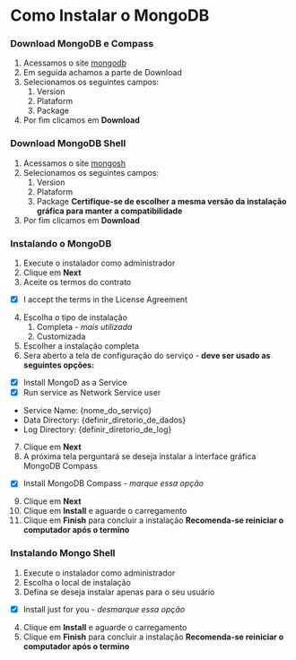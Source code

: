 # Como Instalar o MongoDB

### Download MongoDB e Compass
1. Acessamos o site [mongodb](https://www.mongodb.com/try/download/community)
2. Em seguida achamos a parte de Download
3. Selecionamos os seguintes campos:
   1.  Version
   2.  Plataform
   3.  Package
4.  Por fim clicamos em __Download__

### Download MongoDB Shell
1. Acessamos o site [mongosh](https://www.mongodb.com/try/download/shell)
2. Selecionamos os seguintes campos:
   1.  Version
   2.  Plataform
   3.  Package
__Certifique-se de escolher a mesma versão da instalação gráfica para manter a compatibilidade__
4.  Por fim clicamos em __Download__

### Instalando o MongoDB
1. Execute o instalador como administrador
2. Clique em __Next__
3. Aceite os termos do contrato
- [X] I accept the terms in the License Agreement
4. Escolha o tipo de instalação
   1. Completa - _mais utilizada_
   2. Customizada
5. Escolher a instalação completa
6. Sera aberto a tela de configuração do serviço - __deve ser usado as seguintes opções:__
- [X] Install MongoD as a Service
- [X] Run service as Network Service user
* Service Name: {nome_do_serviço}
* Data Directory: {definir_diretorio_de_dados}
* Log Directory: {definir_diretorio_de_log}
7. Clique em __Next__
8. A próxima tela perguntará se deseja instalar a interface gráfica MongoDB Compass
- [X] Install MongoDB Compass - _marque essa opção_
9. Clique em __Next__
10. Clique em __Install__ e aguarde o carregamento
11. Clique em __Finish__ para concluir a instalação
__Recomenda-se reiniciar o computador após o termino__

### Instalando Mongo Shell
1. Execute o instalador como administrador
2. Escolha o local de instalação
3. Defina se deseja instalar apenas para o seu usuário
- [X] Install just for you - _desmarque essa opção_
4. Clique em __Install__ e aguarde o carregamento
5. Clique em __Finish__ para concluir a instalação
__Recomenda-se reiniciar o computador após o termino__